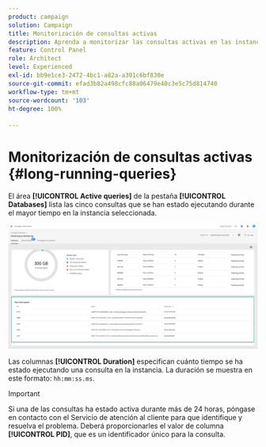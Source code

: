 ```yaml
---
product: campaign
solution: Campaign
title: Monitorización de consultas activas
description: Aprenda a monitorizar las consultas activas en las instancias de Campaign en el Panel de control de Campaign.
feature: Control Panel
role: Architect
level: Experienced
exl-id: bb9e1ce3-2472-4bc1-a82a-a301c6bf830e
source-git-commit: efad3b82a498cfc88a06479e40c3e5c75d814740
workflow-type: tm+mt
source-wordcount: '103'
ht-degree: 100%

---
```


# Monitorización de consultas activas {#long-running-queries}

El área **[!UICONTROL Active queries]** de la pestaña **[!UICONTROL Databases]** lista las cinco consultas que se han estado ejecutando durante el mayor tiempo en la instancia seleccionada.

![](assets/active-queries.png)

Las columnas **[!UICONTROL Duration]** especifican cuánto tiempo se ha estado ejecutando una consulta en la instancia. La duración se muestra en este formato: `hh:mm:ss.ms`.

>[!IMPORTANT]
>
>Si una de las consultas ha estado activa durante más de 24 horas, póngase en contacto con el Servicio de atención al cliente para que identifique y resuelva el problema. Deberá proporcionarles el valor de columna **[!UICONTROL PID]**, que es un identificador único para la consulta.
